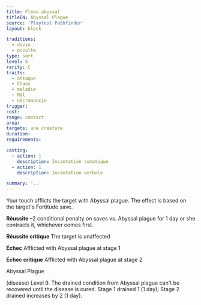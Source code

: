 ```yaml
---
title: Fléau abyssal
titleEN: Abyssal Plague
source: 'Playtest Pathfinder'
layout: block

traditions:
  - divin
  - occulte
type: sort
level: 5
rarity: C
traits:
  - attaque
  - Chaos
  - maladie
  - Mal
  - nécromancie
trigger: 
cost: 
range: contact
area: 
targets: une créature
duration: 
requirements: 

casting:
  - action: 1
    description: Incantation somatique
  - action: 1
    description: Incantation verbale

summary: '..'
---
```

Your touch afflicts the target with Abyssal plague. The effect is based on the target's Fortitude save.

**Réussite** –2 conditional penalty on saves vs. Abyssal plague for 1 day or she contracts it, whichever comes first.

**Réussite critique** The target is unaffected

**Échec** Afflicted with Abyssal plague at stage 1

**Échec critique** Afflicted with Abyssal plague at stage 2

Abyssal Plague

(disease) Level 9. The drained condition from Abyssal plague can't be recovered until the disease is cured. Stage 1 drained 1 (1 day); Stage 2 drained increases by 2 (1 day).